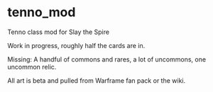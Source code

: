 # tenno_mod
Tenno class mod for Slay the Spire

Work in progress, roughly half the cards are in.

Missing: A handful of commons and rares, a lot of uncommons, one uncommon relic.

All art is beta and pulled from Warframe fan pack or the wiki.
